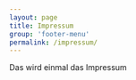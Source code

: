 ```yaml
---
layout: page
title: Impressum
group: 'footer-menu'
permalink: /impressum/
---
```


Das wird einmal das Impressum
